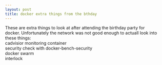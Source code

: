 ```yaml
---
layout: post
title: docker extra things from the bthday
---
```


These are extra things to look at after attending the birthday party for docker.
Unfortunately the network was not good enough to actuall look into these things:  
cadvisior monitoring container  
security check with docker-bench-security  
docker swarm  
interlock  

